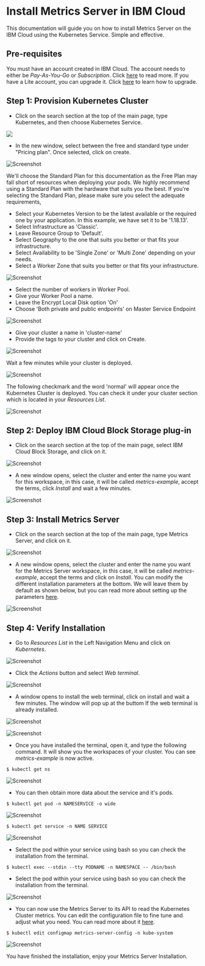 # Install Metrics Server in IBM Cloud

This documentation will guide you on how to install Metrics Server on the IBM Cloud using the Kubernetes Service. Simple and effective.

## Pre-requisites

You must have an account created in IBM Cloud. The account needs to either be *Pay-As-You-Go* or *Subscription*. Click [here](https://cloud.ibm.com/docs/account?topic=account-accounts "here") to read more.
If you have a Lite account, you can upgrade it. Click [here](https://cloud.ibm.com/docs/account?topic=account-account-getting-started#account-gs-upgrade "here") to learn how to upgrade.

## Step 1: Provision Kubernetes Cluster

* Click on the search section at the top of the main page, type Kubernetes, and then choose Kubernetes Service.

![](Kubernetes1.PNG)

* In the new window, select between the free and standard type under "Pricing plan". Once selected, click on create.

![Screenshot](KubernetesPaid1.PNG)

We'll choose the Standard Plan for this documentation as the Free Plan may fall short of resources when deploying your pods. We highly recommend using a Standard Plan with the hardware that suits you the best. If you're selecting the Standard Plan, please make sure you select the adequate requirements,

* Select your Kubernetes Version to be the latest available or the required one by your application. In this example, we have set it to be '1.18.13'.
* Select Infrastructure as 'Classic'.
* Leave Resource Group to 'Default'.
* Select Geography to the one that suits you better or that fits your infrastructure.
* Select Availability to be 'Single Zone' or 'Multi Zone' depending on your needs.
* Select a Worker Zone that suits you better or that fits your infrastructure.

![Screenshot](KubernetesPaid2.PNG)

* Select the number of workers in Worker Pool.
* Give your Worker Pool a name.
* Leave the Encrypt Local Disk option 'On'
* Choose 'Both private and public endpoints' on Master Service Endpoint

![Screenshot](KubernetesPaid4.PNG)

* Give your cluster a name in 'cluster-name'
* Provide the tags to your cluster and click on Create.

![Screenshot](KubernetesPaid5.PNG)

Wait a few minutes while your cluster is deployed.

![Screenshot](KubernetesPaid3.PNG)

The following checkmark and the word 'normal' will appear once the Kubernetes Cluster is deployed. You can check it under your cluster section which is located in your *Resources List*.

![Screenshot](KubernetesPaid6.PNG)


## Step 2:  Deploy IBM Cloud Block Storage plug-in

* Click on the search section at the top of the main page, select IBM Cloud Block Storage, and click on it.

![Screenshot](StoragePaid1.PNG)

* A new window opens, select the cluster and enter the name you want for this workspace, in this case, it will be called _metrics-example_, accept the terms, click *Install* and wait a few minutes.

![Screenshot](StoragePaid2.PNG)


## Step 3: Install Metrics Server

* Click on the search section at the top of the main page, type Metrics Server, and click on it.

![Screenshot](metrics1.PNG)

* A new window opens, select the cluster and enter the name you want for the Metrics Server workspace, in this case, it will be called _metrics-example_, accept the terms and click on *Install*. You can modify the different installation parameters at the bottom. We will leave them by default as shown below, but you can read more about setting up the parameters [here](https://cloud.ibm.com/catalog/content/metrics-server "here").

![Screenshot](metrics2.PNG)


## Step 4: Verify Installation

* Go to *Resources List* in the Left Navigation Menu and click on *Kubernetes*.

![Screenshot](test1.png)

* Click the *Actions* button and select *Web terminal*.

![Screenshot](test2.PNG)

* A window opens to install the web terminal, click on install and wait a few minutes. The window will pop up at the buttom If the web terminal is already installed.

![Screenshot](test3.PNG)

![Screenshot](test7.PNG)

* Once you have installed the terminal, open it, and type the following command. It will show you the workspaces of your cluster. You can see *metrics-example* is now active.

`$ kubectl get ns`

![Screenshot](metricstest1.PNG)

* You can then obtain more data about the service and it's pods.

`$ kubectl get pod -n NAMESERVICE -o wide`

![Screenshot](metricstest2.PNG)

`$ kubectl get service -n NAME SERVICE`

![Screenshot](metricstest3.PNG)

* Select the pod within your service using bash so you can check the installation from the terminal.

`$ kubectl exec --stdin --tty PODNAME -n NAMESPACE -- /bin/bash`

* Select the pod within your service using bash so you can check the installation from the terminal.

![Screenshot](metricstest5.PNG)

* You can now use the Metrics Server to its API to read the Kubernetes Cluster metrics. You can edit the configuration file to fine tune and adjust what you need. You can read more about it [here](https://cloud.ibm.com/docs/containers?topic=containers-kernel "here").

`$ kubectl edit configmap metrics-server-config -n kube-system`


![Screenshot](metricstest6.PNG)

You have finished the installation, enjoy your Metrics Server Installation.
